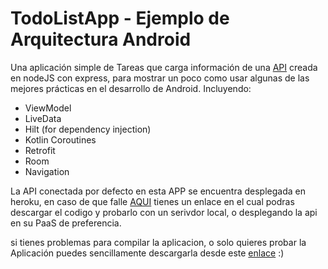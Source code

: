# TodoListApp - Ejemplo de Arquitectura Android

Una aplicación simple de Tareas que carga información de una [API](https://github.com/luga97/todoListAPI.git) creada en nodeJS con express,  para mostrar un poco como usar algunas de las mejores prácticas en el desarrollo de Android. Incluyendo: 

 * ViewModel
 * LiveData
 * Hilt (for dependency injection)
 * Kotlin Coroutines
 * Retrofit
 * Room
 * Navigation

La API conectada por defecto en esta APP se encuentra desplegada en heroku, en caso de que falle [AQUI](https://github.com/luga97/todoListAPI.git) tienes un enlace en el cual podras descargar el codigo y probarlo con un serivdor local, o desplegando la api en su PaaS de preferencia.

si tienes problemas para compilar la aplicacion, o solo quieres probar la Aplicación puedes sencillamente descargarla desde este [enlace](https://mega.nz/file/mfRwBL4Z#ZjMcbrLzIhUNpudP8VYsqmA52FD6IzfhB7Q6ZKJfvj4) :)